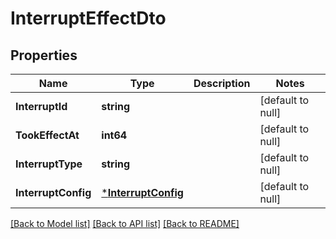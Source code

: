 # InterruptEffectDto

## Properties
Name | Type | Description | Notes
------------ | ------------- | ------------- | -------------
**InterruptId** | **string** |  | [default to null]
**TookEffectAt** | **int64** |  | [default to null]
**InterruptType** | **string** |  | [default to null]
**InterruptConfig** | [***InterruptConfig**](InterruptConfig.md) |  | [default to null]

[[Back to Model list]](../README.md#documentation-for-models) [[Back to API list]](../README.md#documentation-for-api-endpoints) [[Back to README]](../README.md)

